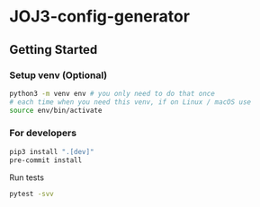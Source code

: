 # JOJ3-config-generator

## Getting Started

### Setup venv (Optional)

```bash
python3 -m venv env # you only need to do that once
# each time when you need this venv, if on Linux / macOS use
source env/bin/activate
```

### For developers

```bash
pip3 install ".[dev]"
pre-commit install
```

Run tests

```bash
pytest -svv
```
